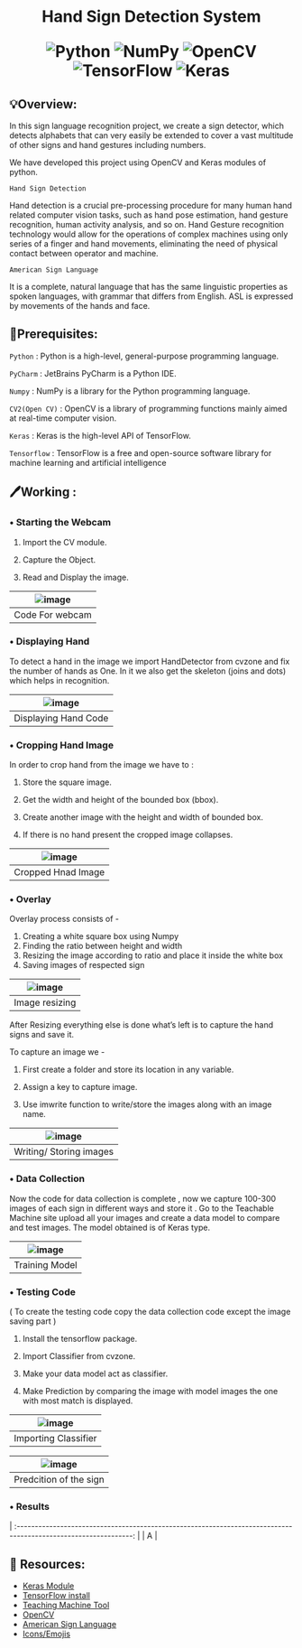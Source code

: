 <h1 align="center">Hand Sign Detection System
  
![Python](https://img.shields.io/badge/python-3670A0?style=for-the-badge&logo=python&logoColor=ffdd54)
![NumPy](https://img.shields.io/badge/numpy-%23013243.svg?style=for-the-badge&logo=numpy&logoColor=white)
![OpenCV](https://img.shields.io/badge/opencv-%23white.svg?style=for-the-badge&logo=opencv&logoColor=white)
![TensorFlow](https://img.shields.io/badge/TensorFlow-%23FF6F00.svg?style=for-the-badge&logo=TensorFlow&logoColor=white)
![Keras](https://img.shields.io/badge/Keras-%23D00000.svg?style=for-the-badge&logo=Keras&logoColor=white) 
</h1>

## 💡Overview:
In this sign language recognition project, we create a   sign detector, which detects alphabets that can very easily be extended to cover a vast multitude of other signs and hand gestures including numbers.

We have developed this project using OpenCV and Keras modules of python.

`Hand Sign Detection` 

Hand detection is a crucial pre-processing procedure for many human hand related computer vision tasks, such as hand pose estimation, hand gesture recognition, human activity analysis, and so on.
Hand Gesture recognition technology  would allow for the operations of complex machines using only series of a finger and hand movements, eliminating the need of physical contact between operator and machine.

`American Sign Language`

It is a complete, natural language that has the same linguistic properties as spoken languages, with grammar that differs from English. ASL is expressed by movements of the hands and face.

## 🧰Prerequisites:

`Python` : Python is a high-level, general-purpose programming language.

`PyCharm` : JetBrains PyCharm is a Python IDE.

`Numpy` : NumPy is a library for the Python programming language.

`CV2(Open CV)` : OpenCV is a library of programming functions mainly aimed at real-time computer vision.

`Keras` : Keras is the high-level API of TensorFlow.

`Tensorflow` : TensorFlow is a free and open-source software library for machine learning and artificial intelligence

## 🖊️Working :

<h3> • Starting the Webcam </h3>

1) Import the CV module.

2) Capture the Object. 

3) Read and Display the image.

| ![image](https://user-images.githubusercontent.com/111730373/203122330-ea1eb928-02eb-4514-a986-518518b6b6d4.png) | 
| :--------------------------------------------------------------------------------------------------------------: |
|                                                  Code For webcam                                                 |              

<h3> • Displaying Hand </h3>

To detect a hand in the image we import HandDetector from cvzone and fix the number of hands as One.
In it we also get the skeleton (joins and dots) which helps in recognition.

| ![image](https://user-images.githubusercontent.com/111730373/203122640-f0628451-a41b-4655-b815-773eff784f70.png) | 
| :--------------------------------------------------------------------------------------------------------------: |
|                                                  Displaying Hand Code                                            |   

<h3> • Cropping Hand Image </h3>
 In order to crop hand from the image we have to :
 
1) Store the square image.

2) Get the width and height of the bounded box (bbox).

3) Create another image with the height and width of bounded box.

4) If there is no hand present the cropped image collapses.

| ![image](https://user-images.githubusercontent.com/111730373/203125839-9a91d264-be33-44fc-9d9d-81b196a01f68.png) |  
| :--------------------------------------------------------------------------------------------------------------: |
|                                                  Cropped Hnad Image                                              |  
 
 <h3> • Overlay </h3>
Overlay process consists of -

1) Creating a white square box using Numpy
2) Finding the ratio between height and width
3) Resizing the image according to ratio and place it inside the white box
4) Saving images of respected sign

| ![image](https://user-images.githubusercontent.com/111730373/203127300-e1dbb85c-e879-4819-bf64-c9ee798cbec2.png) |  
| :--------------------------------------------------------------------------------------------------------------: |
|                                                  Image resizing                                                  |  

After Resizing everything else is done what’s left is to capture the hand signs and save it.

To capture an image we -

1) First create a folder and store its location in any variable.
  
2) Assign a key to capture image.

3) Use imwrite function to write/store the images along with an image name.

| ![image](https://user-images.githubusercontent.com/111730373/203128179-80858267-0fcd-4a82-b8ed-779b17afeaba.png) |  
| :--------------------------------------------------------------------------------------------------------------: |
|                                                  Writing/ Storing images                                         |


<h3> • Data Collection </h3>

Now the code for data collection is complete , now we capture 100-300 images of each sign in different ways and store it .
Go to the Teachable Machine site upload all your images and create a data model to compare and test images.
The model obtained is of Keras type.


| ![image](https://user-images.githubusercontent.com/111730373/203128427-63327e3a-605c-43ae-bf40-7ff63678088c.png) | 
| :--------------------------------------------------------------------------------------------------------------: |
|                                                  Training Model                                                  |


<h3> • Testing Code </h3>
( To create the testing code copy the data collection code except the image saving part )

1) Install the tensorflow package.

2) Import Classifier from cvzone.

3) Make your data model act as classifier.

4) Make Prediction by comparing the image with model images the one with most match is displayed.

| ![image](https://user-images.githubusercontent.com/111730373/203129615-f54e4ca6-a3aa-4f40-a1be-57b15c8209a5.png) |   
| :--------------------------------------------------------------------------------------------------------------: |
|                                              Importing Classifier                                                |

| ![image](https://user-images.githubusercontent.com/111730373/203130006-3be5e045-b606-4243-bc7e-7dc8f1a1ea61.png) |   
| :--------------------------------------------------------------------------------------------------------------: |
|                                              Predcition of the sign                                              |



<h3> • Results </h3>
  
| :--------------------------------------------------------------------------------------------------------------: |
|                                                  A                                                               |


## :rocket: Resources:

- [Keras Module](https://keras.io/)
- [TensorFlow install](https://www.tensorflow.org/install)
- [Teaching Machine Tool](https://teachablemachine.withgoogle.com/)
- [OpenCV](https://pypi.org/project/opencv-python/)
- [American Sign Language](https://en.wikipedia.org/wiki/American_Sign_Language)
- [Icons/Emojis](https://emojipedia.org/)
















 






